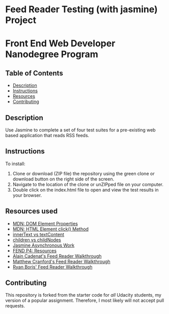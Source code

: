 # Feed Reader Testing (with jasmine) Project

Front End Web Developer Nanodegree Program
==========================================

## Table of Contents

* [Description](#description)
* [Instructions](#instructions)
* [Resources](#resources)
* [Contributing](#contributing)

## Description

Use Jasmine to complete a set of four test suites for a pre-existing web based application that reads RSS feeds.

## Instructions

To install:
1. Clone or download (ZIP file) the repository using the green clone or download button on the right side of the screen.
2. Navigate to the location of the clone or unZIPped file on your computer.
3. Double click on the index.html file to open and view the test results in your browser.

<!--TODO: Figure out why no specs are found  -->
<!-- To view click here: [Feed Reader Test](https://ypadron.github.io/frontend-nanodegree-feedreader/) -->

## Resources used

* [MDN: DOM Element Properties](https://developer.mozilla.org/en-US/docs/Web/API/Element/classList)
* [MDN: HTML Element click() Method](https://developer.mozilla.org/en-US/docs/Web/API/HTMLElement/click)
* [innerText vs textContent](https://developer.mozilla.org/en-US/docs/Web/API/Node/textContent)
* [children vs childNodes](https://stackoverflow.com/questions/7935689/what-is-the-difference-between-children-and-childnodes-in-javascript)
* [Jasmine Asynchronous Work](https://jasmine.github.io/tutorials/async)
* [FEND P4: Resources](https://www.diigo.com/outliner/fjsk23/Udacity-Feed-Reader-Testing-(project-%234)?key=i5xqspbzvg)
* [Alain Cadenat's Feed Reader Walkthrough](https://www.youtube.com/watch?v=pPt4oOKNdEk)
* [Matthew Cranford's Feed Reader Walkthrough](https://matthewcranford.com/feed-reader-walkthrough-part-1-starter-code/)
* [Ryan Boris' Feed Reader Walkthrough](https://www.youtube.com/watch?v=7kOBXPbDmyw&feature=youtu.be)

## Contributing

This repository is forked from the starter code for _all_ Udacity students, my version of a popular assignment. Therefore,
I most likely will not accept pull requests.

<!-- For details, check out [CONTRIBUTING.md](CONTRIBUTING.md). -->
